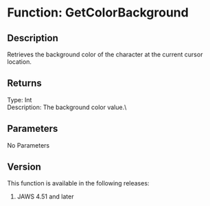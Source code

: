 # Function: GetColorBackground

## Description

Retrieves the background color of the character at the current cursor
location.

## Returns

Type: Int\
Description: The background color value.\

## Parameters

No Parameters

## Version

This function is available in the following releases:

1.  JAWS 4.51 and later
